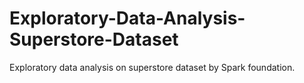 # Exploratory-Data-Analysis-Superstore-Dataset
Exploratory data analysis on superstore dataset by Spark foundation.
